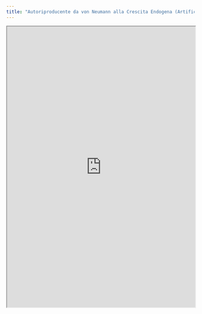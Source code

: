 ```yaml
---
title: "Autoriproducente da von Neumann alla Crescita Endogena (Artificial"
---
```




<iframe height="750" width="100%" src="https://ewelton.github.io/ktest/wiki.html#Autoriproducente%20da%20von%20Neumann%20alla%20Crescita%20Endogena%20(Artificial"></iframe>

